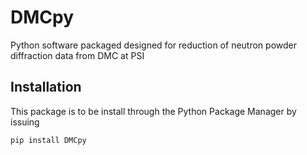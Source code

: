 DMCpy
============
Python software packaged designed for reduction of neutron powder diffraction data from DMC at PSI

## Installation
This package is to be install through the Python Package Manager by issuing 

```shell
pip install DMCpy
```



